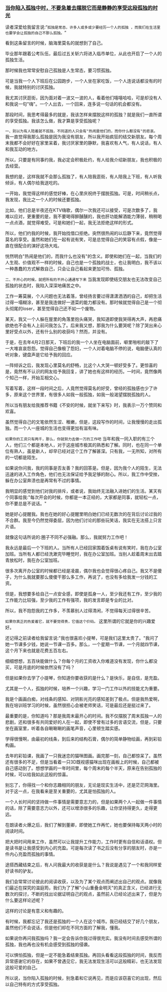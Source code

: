 ### [当你陷入孤独中时，不要急着去摆脱它而是静静的享受这段孤独的时光](http://www.jianshu.com/p/05a67a11f3a6)

读者深爱给我留言说:“`孤独是常态，许多人或多或少要经历一个人的孤独 ，而我们在生活里也要学会让孤独的自己不那么孤独。`﻿”

看到这条留言的时候，脑海里莫名的就想到了自己。

毕业那年跟着公考队伍，最后过五关斩六将进入临市单位，从此也开启了一个人的孤独生活。

那时候我也常常安慰自己孤独是人生常态，要习惯孤独。

可是当我一个人下班后在公园跑步，一个人坐在家吃饭，一个人连说话都没有的时候，我就特别的讨厌孤独。

我尤其讨厌逛街，因为面对着一波又一波的人，看着他们嘻嘻哈哈，可是却没有人和我说一句"嗨"。一个人出去，一个回来，连多说一句话的机会都没有。

那段时间，我思考得最多的就是，我该怎样来摆脱这样的孤独？就是我们一直所谓的享受孤独。我该怎么做，我才算是享受孤独呢？

`一、别以为有人陪着就不孤独，不同道的人只会有"热闹是他们的，而你什么都没有"的悲哀。`
我一直觉得我那么孤独是因为我没有朋友，所以我开始疯狂的结交新朋友。每个周末我都不会好好在家里呆着，我讨厌家里的静默，我喜欢有人气，有人说话，有人和我互动的地方。

所以，只要是有同事约我，我必定会积极赴约，有人给我介绍新朋友，我也积极的去经营。

我想的是，这样我就不会那么孤独了，有人陪我逛街，有人陪我上下班，有人听我倾诉，有人偶尔给我送吃的。

一开始，我觉得这样的感觉好棒，在心里庆祝终于摆脱孤独。可是，时间稍长点，我发现，我比之一个人的时候还要孤独。

比如，他们总是半夜还在KTV嗨歌，偶尔一次我还可以接受，可是次数多了，我难以应对，更重要的是，我不要喝得醉醺醺的，我也肝功能解酒能力薄弱，稍稍喝一点点酒，就觉得难受。可是和她们一起，我无法拒绝这样的形式。

所以，他们约我的时候，我开始找借口拒绝。突然很热闹的以后静下来，竟然觉得莫名的享受。虽然和她们在一起有说有笑，可是总觉得自己的笑容有点假，像是一直在很配合的演好这场大戏。

恍然明白"热闹是他们的，而我什么也没有"的含义。即使和她们在一起，当我们的人生观、价值观不一样的时候，自己也是一个孤独的战士，也让我明白，我不该以一种愚蠢的方式解救自己，只会让自己看起来更加可怜、孤独。

`二、不开心的时候，就把所有的不开心通通写下来`
当我发现即使结交朋友也无法改变自己孤独的状态时，我陷入深深地痛苦之中。

工作一筹莫展，个人问题也无法着落，曾经扬言要过得潇潇洒洒的自己，却把生活过得一塌糊涂，甚至是我连做好一道菜的能力都没有。那时候就觉得自己是一个彻头彻尾的loser，甚至觉得自己还不如一个废物。

某天，我又一个人躲在屋里的角落里抱头痛哭，我知道即使我哭得再大声，再悲痛欲绝也不会有人上前问我怎么了。后来我又想，那我为什么要哭呢？除了哭出来心里好受点以外，还有什么别的收获吗？然而，并没有。

于是，在去年4月2日那天，下班后的我一个人坐在电脑面前，噼里啪啦的敲下了一大堆哀哀怨怨。觉得自己像极了怨妇，一个人对着电脑不停的说，电脑便认真的听对象，键盘声是它给予我的回应。

一阵倾诉之后，我发现心里莫名的舒畅，比这个人大哭一顿好受多了。更惊喜的是，竟然有不认识的网友给予我回复，讲了她也有这样的经历。一时间，竟然像两个知己一样，开始互相交心。

写着写着，这样一段时间之后，人竟然觉得莫名的好受，曾经的孤独感也少了许多，原来这个世界里，有很多人如我一般孤独，如我一般渴望摆脱孤独的人。

所以当有朋友给我推荐书籍《不安的时候，就坐下来写》时，我表示一万个赞同和欢喜。

虽然觉得自己的文笔依然生涩、稚嫩，但是，这段写作的时间，让我慢慢的走出孤独。而一个人一座城的生活也变得更加有滋有味。

`如果你的工资只有两千，那么，你就努力去做一万的工作吧`
当年和我一同入职的有三个人，他们三个都是本地人，对于这座城市极其的熟悉和了解。同时，也在同一个单位有熟人，虽是新人，却早已经对这个工作了解甚深。只有我，一无所知，对所有的一切都是陌生。

如果说你问我，我的同事是否友善？我的回答是。但是，因为我个人的陌生，无法迅速的进入工作角色，他们也无法保证给予我足够的耐心。所以，我工作中受挫，躲在办公室奔溃也是再常有不过的事情。

我明显的感觉到他们对我的排斥，或者说，我始终无法融入进她们的生活。某天有个同事给我:"每次开会的时候，你都是一本正经的，大家都是同事，就轻松一点，你不要总是不说话。"

她是好心提醒我。我也在她的好心提醒里明白她们已经无数次的在背后讨论过我的不合群。我至今仍然觉得委屈，因为他们讨论的那些玩笑话，我实在无法搭上只言片语。

就像这句话所说的:圈子不同不必强融。那么，我就努力工作吧！

我永远是最后一个下班的人。当所有人已经回家围着饭桌有说有笑时，我在办公室加班。当所有人都已经洗漱完毕睡觉时，我在办公室加班。当别人趁着周末出去踏青放松时，我在办公室加班。

很多次离开办公室的时候都已经是凌晨，偶尔我也会觉得很心疼自己。我又不是傻子，为什么我就要那么傻傻干那么多工作，再说了，也没有多给我发一分钱的工资。

但是，我想要多给自己一点安全感，即使是孤身一人，至少我还有工作，至少我的工作能力比较强，至少我的工作有强项，我的发言即是专业的比对。

所以，我不抱怨我的工作多，不羡慕别人过得清闲，不觉得每天过得很辛苦。

`如果你真正的热爱着它，就不要觉得贵，它值这个价码。`
这里所谓的它就是你的兴趣爱好。

还记得之前读者给我留言说:"我也很喜欢小提琴，可是我们这里太贵了。"我问了她一节课多少钱，她说一节课一百多。那么，一个星期一节课，一个月就四节课，这个月下来也就是花费五百左右。

细细想想，五百块能做什么？你每个月的工资收入你难道没有发现，你什么都没买，可是月底的时候依然没有了吗？

但是如果你去学了小提琴，你知道你要收获的是什么？是快乐，是自信，是充盈。

尤其是一个人，孤独的时候，培养一个兴趣，学习一门工作以外的技能尤为重要。

我是个画画白痴，对线条的感知、对阴影光亮的感知差到了极点。但是我热爱啊，我在培训班学习的时候，虽然很担心会被老师笑话，可是最后还是挺过来了。

最重要的是，你知道吗？那是我周末最开心的时间。我不仅摆脱了周末孤独一人的悲剧，还和很多有共同爱好的人在一起，即使不曾有过多的言语交流，但是，只要坐在画室里，听着各自唰唰唰的画笔声音，心里顿生踏实感。

学得很慢啊，由最初的线条，到后来的结构石膏，偶尔的简单静物绘画，再到彩铅构画。

去年的彩铅课，我画了一只我迷恋的猫咪图画。画完那一刻，自己都惊呆了。虽然还有很多的不足，但是当看着一只3D既视感猫咪出现在画板上的时候，自己都被自己感动到了。想想学画的一年时间里，每个周末的每个半天，原来在告别孤独的时候，可以给我如此这般的惊喜。

别忘了，你得找一个和你志趣相同的朋友，无论是现实生活中，还是茫茫网海里。
对于这一点，在我看来是至关重要的，尤其是怕孤独的人。

一个人长时间的坚持做一件事情是需要意志力的，但是如果两个人一起做一件事情的话，除了需要意志力以外，还可以增添很多的乐趣，让你坚持得更久，走得更远。

在朗读者火爆之后，我们了解到董卿，即使她工作再忙，她也要保持每天两小时的阅读时间。

把大把时间用来工作，虽然可以让我提升工作能力，工作时更有自信和话语权。但是读书是让我感受到内心的充盈。可是每次读了书之后没有分享的朋友时，亦是一件内心充盈而孤独的事情。

途搭西藏结束之后，有人问我最大的收获是是什么？我说是遇见了一个和我同样爱好读书的驴友。

我们会常常讨论彼此的阅读收获，以及为了某个观点而阐述出自己的观点。就像我们最近在探究的温庭筠，我们为了了解"小山重叠金明灭"的真正含义，已经进行无数次的探讨，不断的找出论据证明自己的观点，虽然前人已经论述出来了，但是为什么要这样论述呢？

这样的讨论是有意义和有趣的。

有时候，我都忘记了我还是孤独的一个人在这个城市。我已经结交了好几个朋友，虽然他们不会说话，但是他们却在不同方面的了解我，懂我。

如果说你再问我孤独吗？我一定会告诉你我过得很充实。我没有时间去感受所谓的孤独，我也再也没有机会感受到孤独的侵袭。

可以惧怕孤独，但是一定不能急着结束孤独。再回头看看这段孤独的时间，我反而异常感谢它的存在，如果不曾遇见它，我无法发现生活可以这般精彩，也无法发现这般可爱的自己。

所以说，当你陷入孤独的时候，别急着和它说再见，而是应该窃喜它的出现，然后以自己特有的方式享受孤独。
